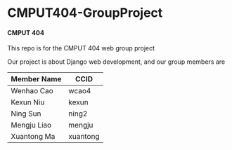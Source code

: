 # CMPUT404-GroupProject

#### CMPUT 404

This repo is for the CMPUT 404 web group project

Our project is about Django web development, and our group members are

| Member Name | CCID   |
| ----------- | ------ |
| Wenhao Cao  | wcao4  |
| Kexun Niu   | kexun  |
| Ning Sun    | ning2  |
| Mengju Liao | mengju |
| Xuantong Ma         | xuantong    |
